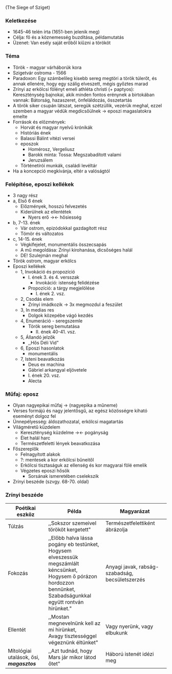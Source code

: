 (The Siege of Sziget)

### Keletkezése

- 1645-46 telén írta (1651-ben jelenik meg)
- Célja: fő és a köznemesség buzdítása, példamutatás
- Üzenet: Van esély saját erőből kiűzni a törököt

### Téma

- Török - magyar várháborúk kora
- Szigetvár ostroma - 1566
- Paradoxon: Egy számbelileg kisebb sereg megtöri a török túlerőt, és annak ellenére, hogy egy szálig elveszett, mégis győztes marad
- Zrínyi az erkölcsi fölényt emeli athléta christi (+ paptyos): Kereszténység bajnokai, akik minden fontos erénynek a birtokában vannak: Bátorság, hazaszeret, önfeláldozás, összetartás
- A török siker csupán látszat, seregük szétzüllik, vezérük meghal, ezzel szemben a magyar védük megdicsőülnek -> eposzi magaslatokra emelte
- Források és előzmények:
	- Horvát és magyar nyelvű krónikák
	- Históriás ének
	- Balassi Bálint vitézi versei
	- eposzok
		- Homérosz, Vergeliusz
		- Barokk minta: Tossa: Megszabadított valami
		- Jeruzsálem
	- Történetírói munkák, családi levéltár
- Ha a koncepció megkívánja, eltér a valóságtól

### Felépítése, eposzi kellékek

- 3 nagy rész
- a, Első 6 ének
	- Előzmények, hosszú felvezetés
	- Kiderülnek az ellentétek
		- Nyers erő -><- hősiesség
- b, 7-13. ének
	- Vár ostrom, epizódokkal gazdagított rész
	- Tömör és változatos
- c, 14-15. ének
	- Végkifejelet, monumentális összecsapás
	- A mű megoldása: Zrínyi kirohanása, dicsőséges halál
	- DE! Szulejmán meghal
- Török ostrom, magyar erkölcs
- Eposzi kellékek
	- 1, Invokáció és propozíció
		- I. ének 3. és 4. versszak
			- Invokáció: istenség felidézése
		- Propozíció: a tárgy megjelölése
			- I. ének 2. vsz.
	- 2, Csodás elem
		- Zrínyi imádkozik -> 3x megmozdul a feszület
	- 3, In medias res
		- Dolgok közepébe vágó kezdés
	- 4, Enumeráció - seregszemle
		- Török sereg bemutatása
			- II. ének 40-41. vsz.
	- 5, Állandó jelzők
		- ,,Hős Déli Vid"
	- 6, Eposzi hasonlatok
		- monumentális
	- 7, Isteni beavatkozás
		- Deus ex machina
		- Gábriel arkangyal eljövetele
		- I. ének 20. vsz.
		- Alecta

### Műfaj: eposz

- Olyan nagyepikai műfaj -> (nagyepika a műneme)
- Verses formájú és nagy jelentősgű, az egész közösségre kiható eseményt dolgoz fel
- Ünnepélyesség: áldozathozatal, erkölcsi magatartás
- Világméretű küzdelem
	- Kereszténység küzdelme -><- pogányság
	- Élet halál harc
	- Természetfeletti lények beavatkozása
- Főszereplők
	- Felnagyított alakok
	- ?: mentesek a kor erkölcsi bűneitől
	- Erkölcsi tisztaságuk az ellenség és kor magyarai fölé emelik
	- Végzetes eposzi hősök
		- Sorsának ismeretében cselekszik
- Zrínyi beszéde (szvgy. 68-70. oldal)

### Zrínyi beszéde

| **Poétikai eszköz**                       | **Példa**                                                                                                                                                                            | **Magyarázat**                                  |
| ----------------------------------------- | ------------------------------------------------------------------------------------------------------------------------------------------------------------------------------------ | ----------------------------------------------- |
| Túlzás                                    | ,,Sokszor szemeivel törököt kergetett"                                                                                                                                               | Természetfelettiként ábrázolja                  |
| Fokozás                                   | ,,Előbb halva lássa pogány eb testünket,  <br>Hogysem elveszessük megszámlált kéncsünket,  <br>Hogysem ő pórázon hordozzon bennünket,  <br>Szabadságunkkal együtt rontván hirünket." | Anyagi javak, rabság-szabadság, becsületszerzés |
| Ellentét                                  | ,,Mostan megnevelnünk kell az mi hirünket,  <br>Avagy tisztességgel végeznünk éltünket"                                                                                              | Vagy nyerünk, vagy elbukunk                     |
| Mítológiai utalások, ősi, ***magasztos*** | ,,Azt tudnád, hogy Mars jár mikor látod őtet"                                                                                                                                        | Háború istenét idézi meg                        |
